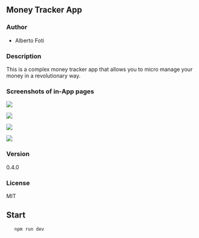 ## Money Tracker App

### Author

   - Alberto Foti

### Description

   This is a complex money tracker app that allows you to micro manage your money in a revolutionary way.

### Screenshots of in-App pages

   ![](./img/v0.4.0/img1.png)

   ![](./img/v0.4.0/img2.png)

   ![](./img/v0.4.0/img3.png)

   ![](./img/v0.4.0/img4.png)

### Version

   0.4.0

### License

   MIT

## Start

   ```bash
      npm run dev
   ```